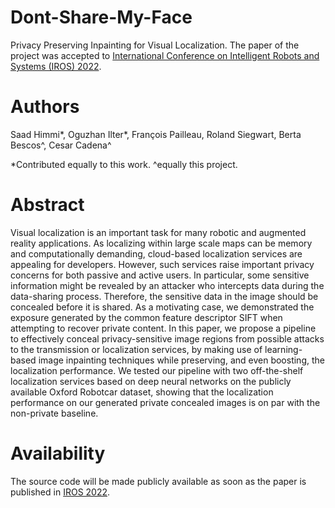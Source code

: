 # Dont-Share-My-Face
Privacy Preserving Inpainting for Visual Localization. The paper of the project was accepted to [International Conference on Intelligent Robots and Systems (IROS) 2022](https://iros2022.org/).

# Authors
Saad Himmi*, Oguzhan Ilter*, François Pailleau, Roland Siegwart, Berta Bescos^, Cesar Cadena^

*Contributed equally to this work. 
^equally this project.


# Abstract 
Visual localization is an important task for many robotic and augmented reality applications. As localizing within large scale maps can be memory and computationally demanding, cloud-based localization services are appealing for developers. However, such services raise important privacy concerns for both passive and active users. In particular, some sensitive information might be revealed by an attacker who intercepts data during the data-sharing process. Therefore, the sensitive data in the image should be concealed before it is shared. As a motivating case, we demonstrated the exposure generated by the common feature descriptor SIFT when attempting to recover private content. In this paper, we propose a pipeline to effectively conceal privacy-sensitive
image regions from possible attacks to the transmission or localization services, by making use of learning-based image inpainting techniques while preserving, and even boosting, the localization performance. We tested our pipeline with two off-the-shelf localization services based on deep neural networks on the publicly available Oxford Robotcar dataset, showing that the localization performance on our generated private concealed images is on par with the non-private baseline.

# Availability 
The source code will be made publicly available as soon as the paper is published in [IROS 2022](https://iros2022.org/).


